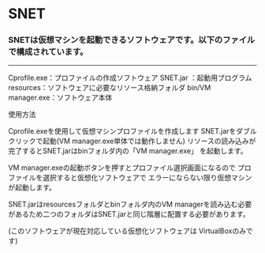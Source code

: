 # SNET 

### SNETは仮想マシンを起動できるソフトウェアです。以下のファイルで構成されています。
------
Cprofile.exe：プロファイルの作成ソフトウェア
SNET.jar ：起動用プログラム
resources：ソフトウェアに必要なリソース格納フォルダ
bin/VM manager.exe：ソフトウェア本体

使用方法 

Cprofile.exeを使用して仮想マシンプロファイルを作成します
SNET.jarをダブルクリックで起動(VM manager.exe単体では動作しません)
リソースの読み込みが完了するとSNET.jarはbinフォルダ内の「VM manager.exe」
を起動します。

VM manager.exeの起動ボタンを押すとプロファイル選択画面になるので
プロファイルを選択すると仮想化ソフトウェアで
エラーにならない限り仮想マシンが起動します。

SNET.jarはresourcesフォルダとbinフォルダ内のVM managerを読み込む必要
があるため二つのフォルダはSNET.jarと同じ階層に配置する必要があります。

(このソフトウェアが現在対応している仮想化ソフトウェアは
VirtualBoxのみです)
